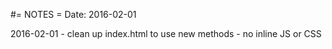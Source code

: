 #= NOTES =
Date: 2016-02-01

2016-02-01 - clean up index.html to use new methods - no inline JS or CSS